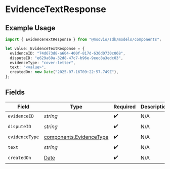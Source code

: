 # EvidenceTextResponse

## Example Usage

```typescript
import { EvidenceTextResponse } from "@moovio/sdk/models/components";

let value: EvidenceTextResponse = {
  evidenceID: "74d673d8-a604-400f-817d-636d0730c068",
  disputeID: "e629a60a-32d8-47c7-b96e-9eec8a3edc03",
  evidenceType: "cover-letter",
  text: "<value>",
  createdOn: new Date("2025-07-16T09:22:57.749Z"),
};
```

## Fields

| Field                                                                                         | Type                                                                                          | Required                                                                                      | Description                                                                                   |
| --------------------------------------------------------------------------------------------- | --------------------------------------------------------------------------------------------- | --------------------------------------------------------------------------------------------- | --------------------------------------------------------------------------------------------- |
| `evidenceID`                                                                                  | *string*                                                                                      | :heavy_check_mark:                                                                            | N/A                                                                                           |
| `disputeID`                                                                                   | *string*                                                                                      | :heavy_check_mark:                                                                            | N/A                                                                                           |
| `evidenceType`                                                                                | [components.EvidenceType](../../models/components/evidencetype.md)                            | :heavy_check_mark:                                                                            | N/A                                                                                           |
| `text`                                                                                        | *string*                                                                                      | :heavy_check_mark:                                                                            | N/A                                                                                           |
| `createdOn`                                                                                   | [Date](https://developer.mozilla.org/en-US/docs/Web/JavaScript/Reference/Global_Objects/Date) | :heavy_check_mark:                                                                            | N/A                                                                                           |